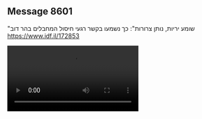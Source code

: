 ## Message 8601

"שומע יריות, נותן צרורות": 
כך נשמעו בקשר רגעי חיסול המחבלים בהר דוב
https://www.idf.il/172853

![Video](https://data.iron-swords.co.il/2024/January/14/https://data.iron-swords.co.il/2024/January/14/8601/8601_media.mp4)
